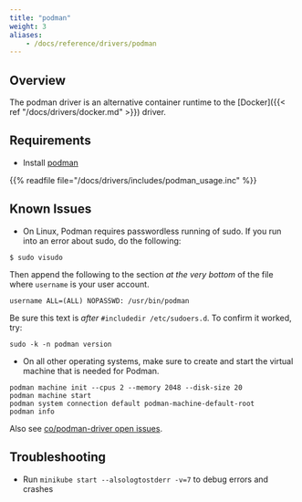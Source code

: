 ```yaml
---
title: "podman"
weight: 3
aliases:
    - /docs/reference/drivers/podman
---
```


## Overview

The podman driver is an alternative container runtime to the [Docker]({{< ref "/docs/drivers/docker.md" >}}) driver.

## Requirements

- Install [podman](https://podman.io/getting-started/installation.html)

{{% readfile file="/docs/drivers/includes/podman_usage.inc" %}}

## Known Issues

- On Linux, Podman requires passwordless running of sudo. If you run into an error about sudo, do the following:

```shell
$ sudo visudo
```
Then append the following to the section *at the very bottom* of the file where `username` is your user account.

```shell
username ALL=(ALL) NOPASSWD: /usr/bin/podman
```

Be sure this text is *after* `#includedir /etc/sudoers.d`. To confirm it worked, try:

```shell
sudo -k -n podman version
```

- On all other operating systems, make sure to create and start the virtual machine that is needed for Podman.

```shell
podman machine init --cpus 2 --memory 2048 --disk-size 20
podman machine start
podman system connection default podman-machine-default-root
podman info
```

Also see [co/podman-driver open issues](https://github.com/nholuongut/minikube/labels/co%2Fpodman-driver).

## Troubleshooting

- Run `minikube start --alsologtostderr -v=7` to debug errors and crashes
